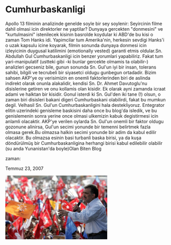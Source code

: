 # Cumhurbaskanligi
Apollo 13 filminin analizinde genelde soyle bir sey soylenir: Seyircinin filme dahil olmasi icin direktorler ne yaptilar? Dunyaya gercekten "donmesini" ve "kurtulmasini" istenilecek kisinin basrolde koydular ki ABD'de bu kisi o zaman Tom Hanks idi. Yapimcilar tum Amerika'nin, herkesin sevdigi Hanks'i o uzak kapsulu icine koyarak, filmin sonunda dunyaya donmesi icin izleyicinin duygusal katilimini (emotionally vested) garanti etmis oldular.Sn. Abdullah Gul Cumhurbaskanligi icin benzer yorumlari yapabiliriz. Fakat tum yari-manipulatif (ustteki gibi -ki bunlar gercekte olmamis ta olabilir-) analizleri gecseniz bile, gunun sonunda Sn. Gul'un iyi bir insan, tolerans sahibi, bilgili ve tecrubeli bir siyasetci oldugu gunbegun ortadadir. Bizim sahsen AKP'ye oy verisimizin en onemli faktorlerinden biri de aslinda indirekt olarak onunla alakalidir, kendisi Sn. Dr. Ahmet Davutoglu'nu disislerine getiren ve onu kollamis olan kisidir. Ek olarak ayni zamanda icraat adami ve halktan bir kisidir. Gonul isterdi ki  Sn. Gul'den iki tane (!) olsun, o zaman biri disisleri bakani digeri Cumhurbaskani olabilirdi, fakat  bu mumkun degil. Velhasil Sn. Gul'un Cumhurbaskanligini hala destekliyoruz. Entegrator elitin uzerindeki genisleme baskisini daha once bu blog'da isledik, ve bu genislemenin sonra yerine once olmasi ulkemizin kabuk degistirmesi icin anlamli olacaktir.  AKP'ye verilen oylarda Sn.  Gul'un onemli bir faktor oldugu gozonune alinirsa, Gul'un secimi yonunde bir temenni belirtmek fazla olmasa gerek.Bu olmazsa halkin secimi yonunde bir adim da kabul edilir olacaktir. Bu olmazsa esinin basi turbanli baska birisi, ya da kuşa döndürülmüş bir Cumhurbaskanligina herhangi birisi kabul edilebilir olabilir (su anda Yunanistan'da boyle)Olan Biten Blog







zaman:

Temmuz 23, 2007










![](705000_1.jpg)

